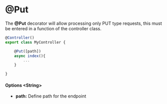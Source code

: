 # @Put

The **@Put** decorator will allow processing only PUT type requests, this must be entered in a function of the controller class.


```js
@Controller()
export class MyController { 

    @Put([path])
    async index(){
        ...
    }

}
```

#### Options \<String\>

<div style="padding-left: 10px">

- **path:** Define path for the endpoint

</div>